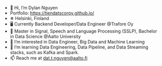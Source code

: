 - 👋 Hi, I’m Dylan Nguyen
- Portfolio: https://tiendatscorpy.github.io/
- ❄ Helsinki, Finland
- 🖥 Currently Backend Developer/Data Engineer @Trafore Oy
- 📖 Master in Signal, Speech and Language Processing (SSLP), Bachelor in Data Science @Aalto University
- 👀 I’m interested in Data Engineer, Big Data and Machine Learning
- 🌱 I’m learning Data Engineering, Data Pipeline, and Data Streaming stacks, such as Kafka and Spark.
- 📫 Reach me at dat.t.nguyen@aalto.fi

<!---
tiendatscorpy/tiendatscorpy is a ✨ special ✨ repository because its `README.md` (this file) appears on your GitHub profile.
You can click the Preview link to take a look at your changes.
--->
